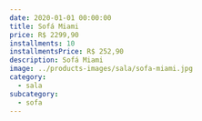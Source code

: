```yaml
---
date: 2020-01-01 00:00:00
title: Sofá Miami
price: R$ 2299,90
installments: 10
installmentsPrice: R$ 252,90
description: Sofá Miami
image: ../products-images/sala/sofa-miami.jpg
category:
  - sala
subcategory:
  - sofa
---
```

